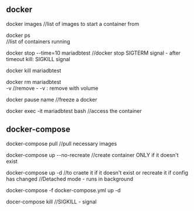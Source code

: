 ## docker

docker images
	//list of images to start a container from
	
docker ps	
	//list of containers running

docker stop --time=10 mariadbtest
	//docker stop SIGTERM signal - after timeout kill: SIGKILL signal
	
docker kill mariadbtest

docker rm mariadbtest	
	-v
	//remove - -v : remove with volume

docker pause name
	//freeze a docker

docker exec -it mariadbtest bash
	//access the container


## docker-compose

docker-compose pull
	//pull necessary images

docker-compose up --no-recreate
	//create container ONLY if it doesn't exist
	
docker-compose up -d
	//to craete it if it doesn't exist or recreate it if config has changed
	//Detached mode - runs in background

docker-compose -f docker-compose.yml up -d

docer-compose kill <service>
	//SIGKILL - signal
